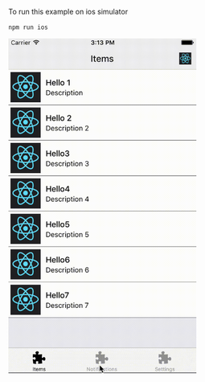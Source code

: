 To run this example on ios simulator

```sh
npm run ios
```

<img src=".github/app-setup.gif" width=374>
